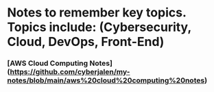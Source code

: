 # Notes to remember key topics. Topics include: (Cybersecurity, Cloud, DevOps, Front-End)

### [AWS Cloud Computing Notes] (https://github.com/cyberjalen/my-notes/blob/main/aws%20cloud%20computing%20notes)
